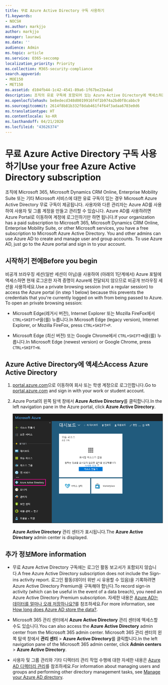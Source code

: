 ```yaml
---
title: 무료 Azure Active Directory 구독 사용하기
f1.keywords:
- NOCSH
ms.author: markjjo
author: markjjo
manager: laurawi
ms.date: ''
audience: Admin
ms.topic: article
ms.service: O365-seccomp
localization_priority: Priority
ms.collection: M365-security-compliance
search.appverid:
- MOE150
- MET150
ms.assetid: d104fb44-1c42-4541-89a6-1f67be22e4ad
description: 조직의 유료 구독에 포함되어 있는 Azure Active Directory에 액세스하는 방법을 알아봅니다.
ms.openlocfilehash: be8edecd348d0019916f4f1b974a2bd0f8cabbc9
ms.sourcegitcommit: 2614f8b81b332f8dab461f4f64f3adaa6703e0d6
ms.translationtype: HT
ms.contentlocale: ko-KR
ms.lasthandoff: 04/21/2020
ms.locfileid: "43626374"
---
```

# <a name="use-your-free-azure-active-directory-subscription"></a><span data-ttu-id="281b0-103">무료 Azure Active Directory 구독 사용하기</span><span class="sxs-lookup"><span data-stu-id="281b0-103">Use your free Azure Active Directory subscription</span></span>

<span data-ttu-id="281b0-p101">조직에 Microsoft 365, Microsoft Dynamics CRM Online, Enterprise Mobility Suite 또는 기타 Microsoft 서비스에 대한 유료 구독이 있는 경우 Microsoft Azure Active Directory 무료 구독이 제공됩니다. 사용자와 다른 관리자는 Azure AD를 사용하여 사용자 및 그룹 계정을 만들고 관리할 수 있습니다. Azure AD를 사용하려면 Azure Portal로 이동하여 계정에 로그인하기만 하면 됩니다.</span><span class="sxs-lookup"><span data-stu-id="281b0-p101">If your organization has a paid subscription to Microsoft 365, Microsoft Dynamics CRM Online, Enterprise Mobility Suite, or other Microsoft services, you have a free subscription to Microsoft Azure Active Directory. You and other admins can use Azure AD to create and manage user and group accounts. To use Azure AD, just go to the Azure portal and sign in to your account.</span></span>

## <a name="before-you-begin"></a><span data-ttu-id="281b0-107">시작하기 전에</span><span class="sxs-lookup"><span data-stu-id="281b0-107">Before you begin</span></span>

<span data-ttu-id="281b0-p102">비공개 브라우징 세션(일반 세션이 아님)을 사용하여 (아래의 1단계에서) Azure 포털에 액세스하면 현재 로그온한 자격 증명이 Azure에 전달되지 않으므로 비공개 브라우징 세션을 사용하세요.</span><span class="sxs-lookup"><span data-stu-id="281b0-p102">Use a private browsing session (not a regular session) to access the Azure portal (in step 1 below) because this prevents the credentials that you're currently logged on with from being passed to Azure. To open an private browsing session:</span></span>

- <span data-ttu-id="281b0-110">Microsoft Edge(레거시 버전), Internet Explorer 또는 Mozilla FireFox에서 `CTRL+SHIFT+P`을(를) 누릅니다.</span><span class="sxs-lookup"><span data-stu-id="281b0-110">In Microsoft Edge (legacy version), Internet Explorer, or Mozilla FireFox, press `CTRL+SHIFT+P`.</span></span>

- <span data-ttu-id="281b0-111">Microsoft Edge (최신 버전) 또는 Google Chrome에서 `CTRL+SHIFT+N`을(를) 누릅니다.</span><span class="sxs-lookup"><span data-stu-id="281b0-111">In Microsoft Edge (newest version) or Google Chrome, press `CTRL+SHIFT+N`.</span></span>

## <a name="access-azure-active-directory"></a><span data-ttu-id="281b0-112">Azure Active Directory에 액세스</span><span class="sxs-lookup"><span data-stu-id="281b0-112">Access Azure Active Directory</span></span>

1. <span data-ttu-id="281b0-113">[portal.azure.com](https://portal.azure.com)으로 이동하여 회사 또는 학생 계정으로 로그인합니다.</span><span class="sxs-lookup"><span data-stu-id="281b0-113">Go to [portal.azure.com](https://portal.azure.com) and sign in with your work or student account.</span></span>

2. <span data-ttu-id="281b0-114">Azure Portal의 왼쪽 탐색 창에서 **Azure Active Directory**를 클릭합니다.</span><span class="sxs-lookup"><span data-stu-id="281b0-114">In the left navigation pane in the Azure portal, click **Azure Active Directory**.</span></span>

    ![Azure Portal의 왼쪽 탐색 창에서 Azure Active Directory를 클릭합니다.](../media/97d2d72f-ac20-46ab-898c-851f6009b453.png)

    <span data-ttu-id="281b0-116">**Azure Active Directory** 관리 센터가 표시됩니다.</span><span class="sxs-lookup"><span data-stu-id="281b0-116">The **Azure Active Directory** admin center is displayed.</span></span>

## <a name="more-information"></a><span data-ttu-id="281b0-117">추가 정보</span><span class="sxs-lookup"><span data-stu-id="281b0-117">More information</span></span>

- <span data-ttu-id="281b0-118">무료 Azure Active Directory 구독에는 로그인 활동 보고서가 포함되지 않습니다.</span><span class="sxs-lookup"><span data-stu-id="281b0-118">A free Azure Active Directory subscription does not include the Sign-ins activity report.</span></span> <span data-ttu-id="281b0-119">로그인 활동(데이터 위반 시 유용할 수 있음)을 기록하려면 Azure Active Directory Premium을 구독해야 합닌다.</span><span class="sxs-lookup"><span data-stu-id="281b0-119">To record sign-in activity (which can be useful in the event of a data breach), you need an Azure Active Directory Premium subscription.</span></span> <span data-ttu-id="281b0-120">자세한 내용은 [Azure AD는 데이터를 얼마나 오래 저장하나요?](https://docs.microsoft.com/azure/active-directory/reports-monitoring/reference-reports-data-retention#how-long-does-azure-ad-store-the-data)를 참조하세요.</span><span class="sxs-lookup"><span data-stu-id="281b0-120">For more information, see [How long does Azure AD store the data?](https://docs.microsoft.com/azure/active-directory/reports-monitoring/reference-reports-data-retention#how-long-does-azure-ad-store-the-data).</span></span>

- <span data-ttu-id="281b0-121">Microsoft 365 관리 센터에서 **Azure Active Directory** 관리 센터에 액세스할 수도 있습니다.</span><span class="sxs-lookup"><span data-stu-id="281b0-121">You can also access the **Azure Active Directory** admin center from the Microsoft 365 admin center.</span></span> <span data-ttu-id="281b0-122">Microsoft 365 관리 센터의 왼쪽 탐색 창에서 **관리 센터** \> **Azure Active Directory**를 클릭합니다.</span><span class="sxs-lookup"><span data-stu-id="281b0-122">In the left navigation pane of the Microsoft 365 admin center, click **Admin centers** \> **Azure Active Directory**.</span></span>

- <span data-ttu-id="281b0-123">사용자 및 그룹 관리와 기타 디렉터리 관리 작업 수행에 대한 자세한 내용은 [Azure AD 디렉터리 관리](https://docs.microsoft.com/azure/active-directory/active-directory-administer)를 참조하세요.</span><span class="sxs-lookup"><span data-stu-id="281b0-123">For information about managing users and groups and performing other directory management tasks, see [Manage your Azure AD directory](https://docs.microsoft.com/azure/active-directory/active-directory-administer).</span></span>
